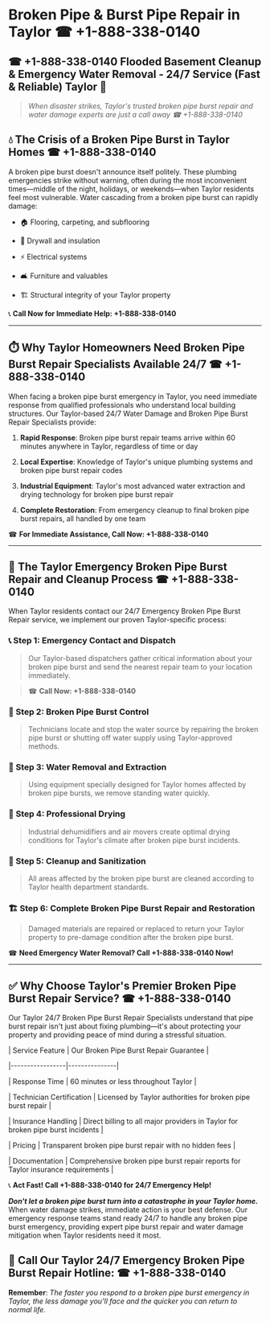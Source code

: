 # Broken Pipe & Burst Pipe Repair in Taylor ☎ +1-888-338-0140  
## ☎ +1-888-338-0140 Flooded Basement Cleanup & Emergency Water Removal - 24/7 Service (Fast & Reliable) Taylor 🚨  

> *When disaster strikes, Taylor's trusted broken pipe burst repair and water damage experts are just a call away ☎ +1-888-338-0140*  

## 💧 The Crisis of a Broken Pipe Burst in Taylor Homes ☎ +1-888-338-0140  

A broken pipe burst doesn't announce itself politely. These plumbing emergencies strike without warning, often during the most inconvenient times—middle of the night, holidays, or weekends—when Taylor residents feel most vulnerable. Water cascading from a broken pipe burst can rapidly damage:  

* 🏠 Flooring, carpeting, and subflooring  
* 🧱 Drywall and insulation  
* ⚡ Electrical systems  
* 🛋️ Furniture and valuables  
* 🏗️ Structural integrity of your Taylor property  

📞 **Call Now for Immediate Help: +1-888-338-0140**  

---  

## ⏱️ Why Taylor Homeowners Need Broken Pipe Burst Repair Specialists Available 24/7 ☎ +1-888-338-0140  

When facing a broken pipe burst emergency in Taylor, you need immediate response from qualified professionals who understand local building structures. Our Taylor-based 24/7 Water Damage and Broken Pipe Burst Repair Specialists provide:  

1. **Rapid Response**: Broken pipe burst repair teams arrive within 60 minutes anywhere in Taylor, regardless of time or day  
2. **Local Expertise**: Knowledge of Taylor's unique plumbing systems and broken pipe burst repair codes  
3. **Industrial Equipment**: Taylor's most advanced water extraction and drying technology for broken pipe burst repair  
4. **Complete Restoration**: From emergency cleanup to final broken pipe burst repairs, all handled by one team  

☎ **For Immediate Assistance, Call Now: +1-888-338-0140**  

---  

## 🔧 The Taylor Emergency Broken Pipe Burst Repair and Cleanup Process ☎ +1-888-338-0140  

When Taylor residents contact our 24/7 Emergency Broken Pipe Burst Repair service, we implement our proven Taylor-specific process:  

### 📞 Step 1: Emergency Contact and Dispatch  
> Our Taylor-based dispatchers gather critical information about your broken pipe burst and send the nearest repair team to your location immediately.  
> ☎ **Call Now: +1-888-338-0140**  

### 🚿 Step 2: Broken Pipe Burst Control  
> Technicians locate and stop the water source by repairing the broken pipe burst or shutting off water supply using Taylor-approved methods.  

### 🌊 Step 3: Water Removal and Extraction  
> Using equipment specially designed for Taylor homes affected by broken pipe bursts, we remove standing water quickly.  

### 💨 Step 4: Professional Drying  
> Industrial dehumidifiers and air movers create optimal drying conditions for Taylor's climate after broken pipe burst incidents.  

### 🧼 Step 5: Cleanup and Sanitization  
> All areas affected by the broken pipe burst are cleaned according to Taylor health department standards.  

### 🏗️ Step 6: Complete Broken Pipe Burst Repair and Restoration  
> Damaged materials are repaired or replaced to return your Taylor property to pre-damage condition after the broken pipe burst.  

☎ **Need Emergency Water Removal? Call +1-888-338-0140 Now!**  

---  

## ✅ Why Choose Taylor's Premier Broken Pipe Burst Repair Service? ☎ +1-888-338-0140  

Our Taylor 24/7 Broken Pipe Burst Repair Specialists understand that pipe burst repair isn't just about fixing plumbing—it's about protecting your property and providing peace of mind during a stressful situation.  

| Service Feature | Our Broken Pipe Burst Repair Guarantee |  
|-----------------|---------------|  
| Response Time | 60 minutes or less throughout Taylor |  
| Technician Certification | Licensed by Taylor authorities for broken pipe burst repair |  
| Insurance Handling | Direct billing to all major providers in Taylor for broken pipe burst incidents |  
| Pricing | Transparent broken pipe burst repair with no hidden fees |  
| Documentation | Comprehensive broken pipe burst repair reports for Taylor insurance requirements |  

📞 **Act Fast! Call +1-888-338-0140 for 24/7 Emergency Help!**  

***Don't let a broken pipe burst turn into a catastrophe in your Taylor home.*** When water damage strikes, immediate action is your best defense. Our emergency response teams stand ready 24/7 to handle any broken pipe burst emergency, providing expert pipe burst repair and water damage mitigation when Taylor residents need it most.  

## 📱 Call Our Taylor 24/7 Emergency Broken Pipe Burst Repair Hotline: ☎ +1-888-338-0140  

**Remember**: *The faster you respond to a broken pipe burst emergency in Taylor, the less damage you'll face and the quicker you can return to normal life.*